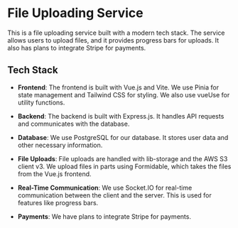 # File Uploading Service

This is a file uploading service built with a modern tech stack. The service allows users to upload files, and it provides progress bars for uploads. It also has plans to integrate Stripe for payments.

## Tech Stack

- **Frontend**: The frontend is built with Vue.js and Vite. We use Pinia for state management and Tailwind CSS for styling. We also use vueUse for utility functions.

- **Backend**: The backend is built with Express.js. It handles API requests and communicates with the database.

- **Database**: We use PostgreSQL for our database. It stores user data and other necessary information.

- **File Uploads**: File uploads are handled with lib-storage and the AWS S3 client v3. We upload files in parts using Formidable, which takes the files from the Vue.js frontend.

- **Real-Time Communication**: We use Socket.IO for real-time communication between the client and the server. This is used for features like progress bars.

- **Payments**: We have plans to integrate Stripe for payments.